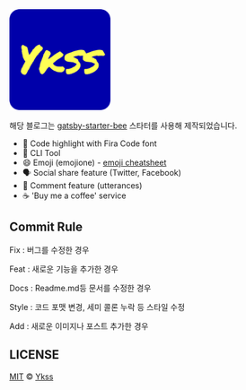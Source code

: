 <div>
  <img src="./content/assets/felog.png" width="180px" />
</div>

해당 블로그는 [gatsby-starter-bee](https://github.com/JaeYeopHan/gatsby-starter-bee) 스타터를 사용해 제작되었습니다.

- 💄 Code highlight with Fira Code font
- 🧙 CLI Tool
- 😄 Emoji (emojione) - [emoji cheatsheet](https://www.webfx.com/tools/emoji-cheat-sheet/)
- 🗣 Social share feature (Twitter, Facebook)
- 💬 Comment feature (utterances)
- ☕ 'Buy me a coffee' service

## Commit Rule
Fix : 버그를 수정한 경우

Feat : 새로운 기능을 추가한 경우

Docs : Readme.md등 문서를 수정한 경우

Style : 코드 포맷 변경, 세미 콜론 누락 등 스타일 수정

Add : 새로운 이미지나 포스트 추가한 경우


## LICENSE

[MIT](./LICENSE) © [Ykss](https://github.com/Ykss)

<div align="center">

</div>
